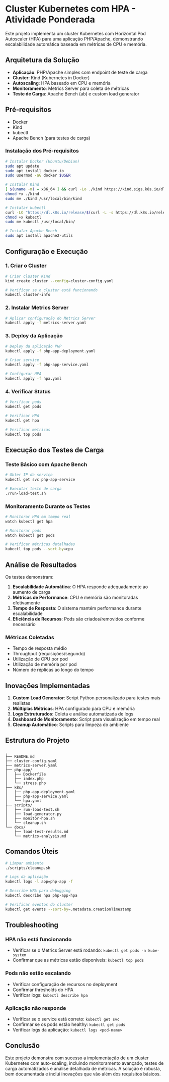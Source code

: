 # Cluster Kubernetes com HPA - Atividade Ponderada

Este projeto implementa um cluster Kubernetes com Horizontal Pod Autoscaler (HPA) para uma aplicação PHP/Apache, demonstrando escalabilidade automática baseada em métricas de CPU e memória.

## Arquitetura da Solução

-   **Aplicação**: PHP/Apache simples com endpoint de teste de carga
-   **Cluster**: Kind (Kubernetes in Docker)
-   **Autoscaling**: HPA baseado em CPU e memória
-   **Monitoramento**: Metrics Server para coleta de métricas
-   **Teste de Carga**: Apache Bench (ab) e custom load generator

## Pré-requisitos

-   Docker
-   Kind
-   kubectl
-   Apache Bench (para testes de carga)

### Instalação dos Pré-requisitos

```bash
# Instalar Docker (Ubuntu/Debian)
sudo apt update
sudo apt install docker.io
sudo usermod -aG docker $USER

# Instalar Kind
[ $(uname -m) = x86_64 ] && curl -Lo ./kind https://kind.sigs.k8s.io/dl/v0.20.0/kind-linux-amd64
chmod +x ./kind
sudo mv ./kind /usr/local/bin/kind

# Instalar kubectl
curl -LO "https://dl.k8s.io/release/$(curl -L -s https://dl.k8s.io/release/stable.txt)/bin/linux/amd64/kubectl"
chmod +x kubectl
sudo mv kubectl /usr/local/bin/

# Instalar Apache Bench
sudo apt install apache2-utils
```

## Configuração e Execução

### 1. Criar o Cluster

```bash
# Criar cluster Kind
kind create cluster --config=cluster-config.yaml

# Verificar se o cluster está funcionando
kubectl cluster-info
```

### 2. Instalar Metrics Server

```bash
# Aplicar configuração do Metrics Server
kubectl apply -f metrics-server.yaml
```

### 3. Deploy da Aplicação

```bash
# Deploy da aplicação PHP
kubectl apply -f php-app-deployment.yaml

# Criar service
kubectl apply -f php-app-service.yaml

# Configurar HPA
kubectl apply -f hpa.yaml
```

### 4. Verificar Status

```bash
# Verificar pods
kubectl get pods

# Verificar HPA
kubectl get hpa

# Verificar métricas
kubectl top pods
```

## Execução dos Testes de Carga

### Teste Básico com Apache Bench

```bash
# Obter IP do serviço
kubectl get svc php-app-service

# Executar teste de carga
./run-load-test.sh
```

### Monitoramento Durante os Testes

```bash
# Monitorar HPA em tempo real
watch kubectl get hpa

# Monitorar pods
watch kubectl get pods

# Verificar métricas detalhadas
kubectl top pods --sort-by=cpu
```

## Análise de Resultados

Os testes demonstram:

1. **Escalabilidade Automática**: O HPA responde adequadamente ao aumento de carga
2. **Métricas de Performance**: CPU e memória são monitoradas efetivamente
3. **Tempo de Resposta**: O sistema mantém performance durante escalabilidade
4. **Eficiência de Recursos**: Pods são criados/removidos conforme necessário

### Métricas Coletadas

-   Tempo de resposta médio
-   Throughput (requisições/segundo)
-   Utilização de CPU por pod
-   Utilização de memória por pod
-   Número de réplicas ao longo do tempo

## Inovações Implementadas

1. **Custom Load Generator**: Script Python personalizado para testes mais realistas
2. **Múltiplas Métricas**: HPA configurado para CPU e memória
3. **Logs Estruturados**: Coleta e análise automatizada de logs
4. **Dashboard de Monitoramento**: Script para visualização em tempo real
5. **Cleanup Automático**: Scripts para limpeza do ambiente

## Estrutura do Projeto

```
.
├── README.md
├── cluster-config.yaml
├── metrics-server.yaml
├── php-app/
│   ├── Dockerfile
│   ├── index.php
│   └── stress.php
├── k8s/
│   ├── php-app-deployment.yaml
│   ├── php-app-service.yaml
│   └── hpa.yaml
├── scripts/
│   ├── run-load-test.sh
│   ├── load-generator.py
│   ├── monitor-hpa.sh
│   └── cleanup.sh
└── docs/
    ├── load-test-results.md
    └── metrics-analysis.md
```

## Comandos Úteis

```bash
# Limpar ambiente
./scripts/cleanup.sh

# Logs da aplicação
kubectl logs -l app=php-app -f

# Describe HPA para debugging
kubectl describe hpa php-app-hpa

# Verificar eventos do cluster
kubectl get events --sort-by=.metadata.creationTimestamp
```

## Troubleshooting

### HPA não está funcionando

-   Verificar se o Metrics Server está rodando: `kubectl get pods -n kube-system`
-   Confirmar que as métricas estão disponíveis: `kubectl top pods`

### Pods não estão escalando

-   Verificar configuração de recursos no deployment
-   Confirmar thresholds do HPA
-   Verificar logs: `kubectl describe hpa`

### Aplicação não responde

-   Verificar se o service está correto: `kubectl get svc`
-   Confirmar se os pods estão healthy: `kubectl get pods`
-   Verificar logs da aplicação: `kubectl logs <pod-name>`

## Conclusão

Este projeto demonstra com sucesso a implementação de um cluster Kubernetes com auto-scaling, incluindo monitoramento avançado, testes de carga automatizados e análise detalhada de métricas. A solução é robusta, bem documentada e inclui inovações que vão além dos requisitos básicos.
